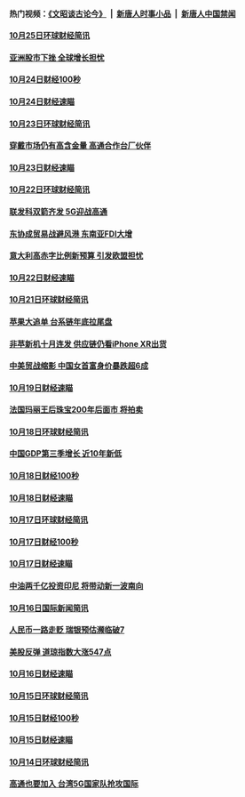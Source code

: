 #### 热门视频：[《文昭谈古论今》](https://github.com/gfw-breaker/wenzhao/blob/master/README.md?t=10251833) &nbsp;|&nbsp; [新唐人时事小品](https://github.com/gfw-breaker/ntdtv-comedy/blob/master/README.md?t=10251833) &nbsp;|&nbsp; [新唐人中国禁闻](https://github.com/gfw-breaker/ntdtv-news/blob/master/README.md?t=10251833)

#### [10月25日环球财经简讯](../pages/news208/a1396771.md?t=10251833) 

#### [亚洲股市下挫 全球增长担忧](../pages/news208/a1396757.md?t=10251833) 

#### [10月24日财经100秒](../pages/news208/a1396750.md?t=10251833) 

#### [10月24日财经速瞄](../pages/news208/a1396676.md?t=10251833) 

#### [10月23日环球财经简讯](../pages/news208/a1396638.md?t=10251833) 

#### [穿戴市场仍有高含金量 高通合作台厂伙伴](../pages/news208/a1396618.md?t=10251833) 

#### [10月23日财经速瞄](../pages/news208/a1396523.md?t=10251833) 

#### [10月22日环球财经简讯](../pages/news208/a1396479.md?t=10251833) 

#### [联发科双箭齐发 5G迎战高通](../pages/news208/a1396463.md?t=10251833) 

#### [东协成贸易战避风港 东南亚FDI大增](../pages/news208/a1396462.md?t=10251833) 

#### [意大利高赤字比例新预算 引发欧盟担忧](../pages/news208/a1396344.md?t=10251833) 

#### [10月22日财经速瞄](../pages/news208/a1396383.md?t=10251833) 

#### [10月21日环球财经简讯](../pages/news208/a1396338.md?t=10251833) 

#### [苹果大追单 台系链年底拉尾盘](../pages/news208/a1396320.md?t=10251833) 

#### [非苹新机十月连发 供应链仍看iPhone XR出货](../pages/news208/a1396220.md?t=10251833) 

#### [中美贸战缩影 中国女首富身价暴跌超6成](../pages/news208/a1396150.md?t=10251833) 

#### [10月19日财经速瞄](../pages/news208/a1396078.md?t=10251833) 

#### [法国玛丽王后珠宝200年后面市 将拍卖](../pages/news208/a1396074.md?t=10251833) 

#### [10月18日环球财经简讯](../pages/news208/a1396037.md?t=10251833) 

#### [中国GDP第三季增长 近10年新低](../pages/news208/a1396032.md?t=10251833) 

#### [10月18日财经100秒](../pages/news208/a1396017.md?t=10251833) 

#### [10月18日财经速瞄](../pages/news208/a1395923.md?t=10251833) 

#### [10月17日环球财经简讯](../pages/news208/a1395879.md?t=10251833) 

#### [10月17日财经100秒](../pages/news208/a1395862.md?t=10251833) 

#### [10月17日财经速瞄](../pages/news208/a1395794.md?t=10251833) 

#### [中油两千亿投资印尼 将带动新一波南向](../pages/news208/a1395728.md?t=10251833) 

#### [10月16日国际新闻简讯](../pages/news208/a1395726.md?t=10251833) 

#### [人民币一路走贬 瑞银预估濒临破7](../pages/news208/a1395619.md?t=10251833) 

#### [美股反弹 道琼指数大涨547点](../pages/news208/a1395665.md?t=10251833) 

#### [10月16日财经速瞄](../pages/news208/a1395646.md?t=10251833) 

#### [10月15日环球财经简讯](../pages/news208/a1395588.md?t=10251833) 

#### [10月15日财经100秒](../pages/news208/a1395569.md?t=10251833) 

#### [10月15日财经速瞄](../pages/news208/a1395499.md?t=10251833) 

#### [10月14日环球财经简讯](../pages/news208/a1395446.md?t=10251833) 

#### [高通也要加入 台湾5G国家队抢攻国际](../pages/news208/a1395415.md?t=10251833) 

